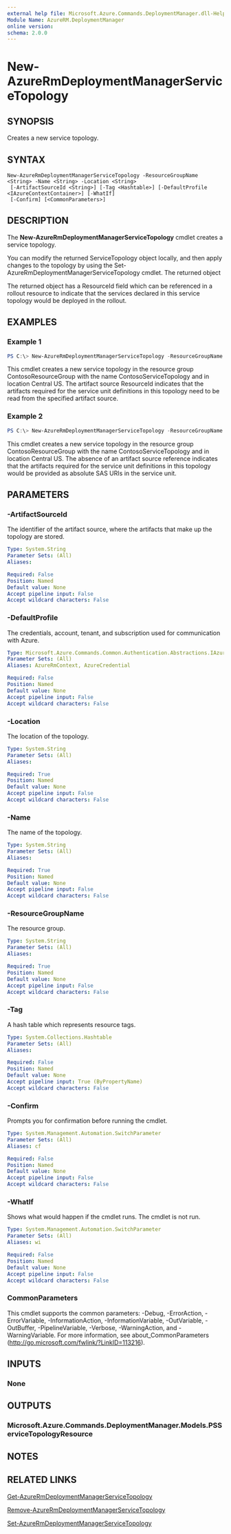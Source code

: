 ```yaml
---
external help file: Microsoft.Azure.Commands.DeploymentManager.dll-Help.xml
Module Name: AzureRM.DeploymentManager
online version:
schema: 2.0.0
---
```


# New-AzureRmDeploymentManagerServiceTopology

## SYNOPSIS
Creates a new service topology.

## SYNTAX

```
New-AzureRmDeploymentManagerServiceTopology -ResourceGroupName <String> -Name <String> -Location <String>
 [-ArtifactSourceId <String>] [-Tag <Hashtable>] [-DefaultProfile <IAzureContextContainer>] [-WhatIf]
 [-Confirm] [<CommonParameters>]
```

## DESCRIPTION
The **New-AzureRmDeploymentManagerServiceTopology** cmdlet creates a service topology.

You can modify the returned ServiceTopology object locally, and then apply changes to the topology by using the Set-AzureRmDeploymentManagerServiceTopology cmdlet.
The returned object 

The returned object has a ResourceId field which can be referenced in a rollout resource to indicate that the services declared in this service topology would be deployed in the rollout.

## EXAMPLES

### Example 1
```powershell
PS C:\> New-AzureRmDeploymentManagerServiceTopology -ResourceGroupName ContosoResourceGroup -Name ContosoServiceTopology -Location "Central US" -ArtifactSourceId "/subscriptions/XXXXXXXX-XXXX-XXXX-XXXX-XXXXXXXXXXXX/resourcegroups/ContosoResourceGroup/providers/Microsoft.DeploymentManager/artifactSources/ContosoArtifactSource"
```

This cmdlet creates a new service topology in the resource group ContosoResourceGroup with the name ContosoServiceTopology and in location Central US. The artifact source ResourceId indicates that the artifacts required for the service unit definitions in this topology need to be read from the specified artifact source.

### Example 2
```powershell
PS C:\> New-AzureRmDeploymentManagerServiceTopology -ResourceGroupName ContosoResourceGroup -Name ContosoServiceTopology -Location "Central US"
```

This cmdlet creates a new service topology in the resource group ContosoResourceGroup with the name ContosoServiceTopology and in location Central US. The absence of an artifact source reference indicates that the artifacts required for the service unit definitions in this topology would be provided as absolute SAS URIs in the service unit.

## PARAMETERS

### -ArtifactSourceId
The identifier of the artifact source, where the artifacts that make up the topology are stored.

```yaml
Type: System.String
Parameter Sets: (All)
Aliases:

Required: False
Position: Named
Default value: None
Accept pipeline input: False
Accept wildcard characters: False
```

### -DefaultProfile
The credentials, account, tenant, and subscription used for communication with Azure.

```yaml
Type: Microsoft.Azure.Commands.Common.Authentication.Abstractions.IAzureContextContainer
Parameter Sets: (All)
Aliases: AzureRmContext, AzureCredential

Required: False
Position: Named
Default value: None
Accept pipeline input: False
Accept wildcard characters: False
```

### -Location
The location of the topology.

```yaml
Type: System.String
Parameter Sets: (All)
Aliases:

Required: True
Position: Named
Default value: None
Accept pipeline input: False
Accept wildcard characters: False
```

### -Name
The name of the topology.

```yaml
Type: System.String
Parameter Sets: (All)
Aliases:

Required: True
Position: Named
Default value: None
Accept pipeline input: False
Accept wildcard characters: False
```

### -ResourceGroupName
The resource group.

```yaml
Type: System.String
Parameter Sets: (All)
Aliases:

Required: True
Position: Named
Default value: None
Accept pipeline input: False
Accept wildcard characters: False
```

### -Tag
A hash table which represents resource tags.

```yaml
Type: System.Collections.Hashtable
Parameter Sets: (All)
Aliases:

Required: False
Position: Named
Default value: None
Accept pipeline input: True (ByPropertyName)
Accept wildcard characters: False
```

### -Confirm
Prompts you for confirmation before running the cmdlet.

```yaml
Type: System.Management.Automation.SwitchParameter
Parameter Sets: (All)
Aliases: cf

Required: False
Position: Named
Default value: None
Accept pipeline input: False
Accept wildcard characters: False
```

### -WhatIf
Shows what would happen if the cmdlet runs. The cmdlet is not run.

```yaml
Type: System.Management.Automation.SwitchParameter
Parameter Sets: (All)
Aliases: wi

Required: False
Position: Named
Default value: None
Accept pipeline input: False
Accept wildcard characters: False
```

### CommonParameters
This cmdlet supports the common parameters: -Debug, -ErrorAction, -ErrorVariable, -InformationAction, -InformationVariable, -OutVariable, -OutBuffer, -PipelineVariable, -Verbose, -WarningAction, and -WarningVariable. For more information, see about_CommonParameters (http://go.microsoft.com/fwlink/?LinkID=113216).

## INPUTS

### None

## OUTPUTS

### Microsoft.Azure.Commands.DeploymentManager.Models.PSServiceTopologyResource

## NOTES

## RELATED LINKS

[Get-AzureRmDeploymentManagerServiceTopology](./Get-AzureRmDeploymentManagerServiceTopology.md)

[Remove-AzureRmDeploymentManagerServiceTopology](./Remove-AzureRmDeploymentManagerServiceTopology.md)

[Set-AzureRmDeploymentManagerServiceTopology](./Set-AzureRmDeploymentManagerServiceTopology.md)